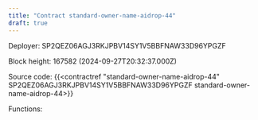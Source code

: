 ```yaml
---
title: "Contract standard-owner-name-aidrop-44"
draft: true
---
```

Deployer: SP2QEZ06AGJ3RKJPBV14SY1V5BBFNAW33D96YPGZF


 



Block height: 167582 (2024-09-27T20:32:37.000Z)

Source code: {{<contractref "standard-owner-name-aidrop-44" SP2QEZ06AGJ3RKJPBV14SY1V5BBFNAW33D96YPGZF standard-owner-name-aidrop-44>}}

Functions:


